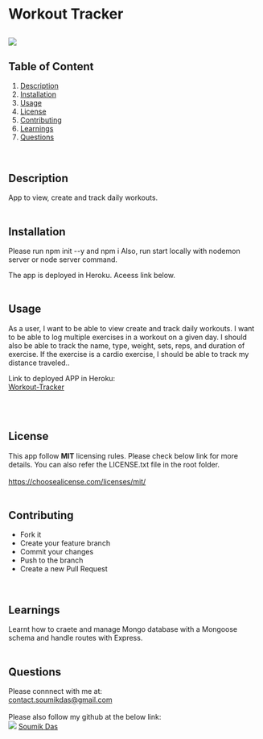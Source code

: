 # Workout Tracker

   
  ## ![](https://img.shields.io/badge/license-MIT-yellowgreen)
  

  ## Table of Content
   1. [Description](#Description)
   2. [Installation](#Installation)
   3. [Usage](#Usage)
   4. [License](#License)
   5. [Contributing](#Contributing)
   6. [Learnings](#Learnings)
   7. [Questions](#Questions)  
   <br>

  ## Description <br>
  App to view, create and track daily workouts.
  <br>
  <br>

  ## Installation <br>
  Please run npm init --y and npm i
Also, run start locally with 
nodemon server or node server command.

The app is deployed in Heroku. Aceess link below.
 <br>
  <br>

  ## Usage <br>
  As a user, I want to be able to view create and track daily workouts. I want to be able to log multiple exercises in a workout on a given day. I should also be able to track the name, type, weight, sets, reps, and duration of exercise. If the exercise is a cardio exercise, I should be able to track my distance traveled..

Link to deployed APP in Heroku:<br>
[Workout-Tracker](https://ds-workout-tracker.herokuapp.com/)

 <br>
  <br>

  ## License <br>
  This app follow **MIT** licensing rules. Please check below link for more details.
  You can also refer the LICENSE.txt file in the root folder. <br> <br>
  https://choosealicense.com/licenses/mit/ <br>
  <br>

  ## Contributing <br>
   - Fork it
 - Create your feature branch
 - Commit your changes
 - Push to the branch
 - Create a new Pull Request <br>
  <br>

  ## Learnings <br>
  Learnt how to craete and manage Mongo database with a Mongoose schema and handle routes with Express.
 <br>
  <br>

  ## Questions <br>
  Please connnect with me at: <br> contact.soumikdas@gmail.com <br> <br>
  Please also follow my github at the below link: <br>
 ![](https://img.shields.io/github/followers/dassoumik?style=social)     [Soumik Das](https://github.com/dassoumik)  
